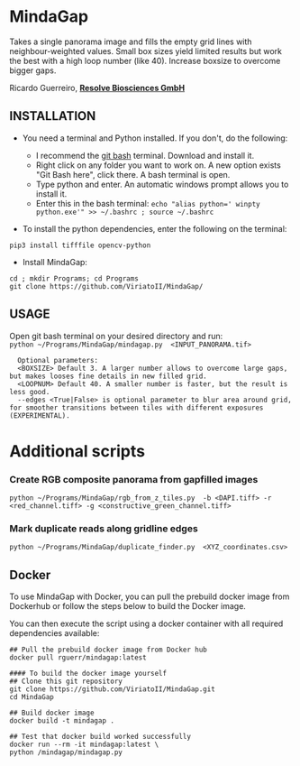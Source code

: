 # MindaGap
   Takes a single panorama image and fills the empty grid lines with neighbour-weighted values.
   Small box sizes yield limited results but work the best with a high loop number (like 40).  Increase boxsize to overcome bigger gaps.
 
   Ricardo Guerreiro,   <b> [Resolve Biosciences GmbH](https://resolvebiosciences.com/)   </b>
   
   
   
INSTALLATION 
------------    

 - You need a terminal and Python installed. If you don't, do the following:
   - I recommend the [git bash](https://github.com/git-for-windows/git/releases/download/v2.37.2.windows.2/Git-2.37.2.2-64-bit.exe) terminal. Download and install it.
   - Right click on any folder you want to work on. A new option exists "Git Bash here", click there. A bash terminal is open.
   - Type python and enter. An automatic windows prompt allows you to install it.
   - Enter this in the bash terminal: ```echo "alias python=' winpty python.exe'" >> ~/.bashrc ; source ~/.bashrc```

- To install the python dependencies, enter the following on the terminal:

```pip3 install tifffile opencv-python  ```

- Install MindaGap:

``` cd ; mkdir Programs; cd Programs ```     
``` git clone https://github.com/ViriatoII/MindaGap/  ```


   
USAGE  
-----------
Open git bash terminal on your desired directory and run:    
 ```python ~/Programs/MindaGap/mindagap.py  <INPUT_PANORAMA.tif>```

      Optional parameters:
      <BOXSIZE> Default 3. A larger number allows to overcome large gaps, but makes looses fine details in new filled grid.      
      <LOOPNUM> Default 40. A smaller number is faster, but the result is less good.       
      --edges <True|False> is optional parameter to blur area around grid, for smoother transitions between tiles with different exposures (EXPERIMENTAL).   
   
   
 # Additional scripts
   
### Create RGB composite panorama from gapfilled images  

 ```python ~/Programs/MindaGap/rgb_from_z_tiles.py  -b <DAPI.tiff> -r <red_channel.tiff> -g <constructive_green_channel.tiff>  ```

### Mark duplicate reads along gridline edges 

 ```python ~/Programs/MindaGap/duplicate_finder.py  <XYZ_coordinates.csv>   ```



    
    

Docker  
-----------
To use MindaGap with Docker, you can pull the prebuild docker image from Dockerhub or follow the steps below to build the Docker image.

You can then execute the script using a docker container with all required dependencies available:

```
## Pull the prebuild docker image from Docker hub
docker pull rguerr/mindagap:latest
```

```
#### To build the docker image yourself
## Clone this git repository
git clone https://github.com/ViriatoII/MindaGap.git
cd MindaGap

## Build docker image
docker build -t mindagap .

## Test that docker build worked successfully
docker run --rm -it mindagap:latest \
python /mindagap/mindagap.py
```
